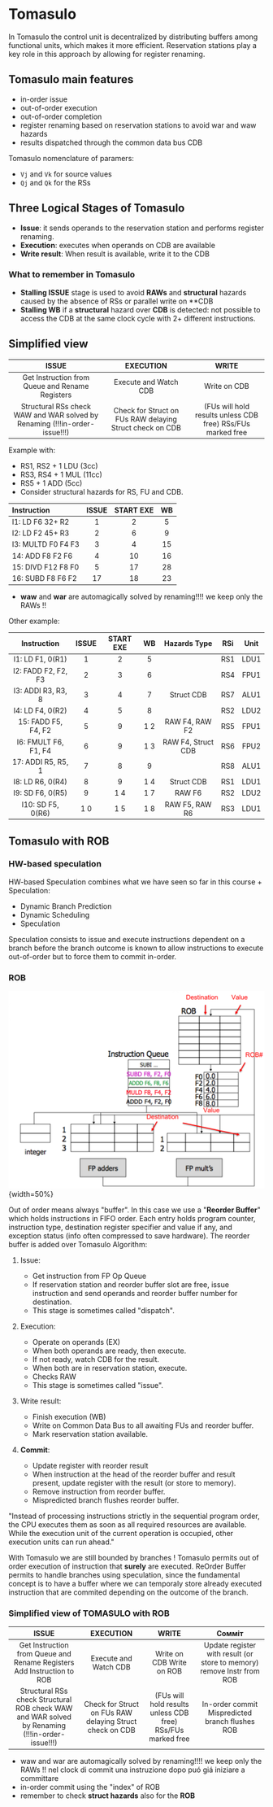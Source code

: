 
# Tomasulo

In Tomasulo the control unit is decentralized by distributing buffers among functional units, which makes it more efficient. Reservation stations play a key role in this approach by allowing for register renaming. 

## Tomasulo main features

- in-order issue
- out-of-order execution
- out-of-order completion
- register renaming based on reservation stations to avoid war and waw hazards
- results dispatched through the common data bus CDB

Tomasulo nomenclature of paramers:

- `Vj` and `Vk` for source values
- `Qj` and `Qk` for the RSs


## Three Logical Stages of Tomasulo

- **Issue**: it sends operands to the reservation station and performs register renaming.
- **Execution**: executes when operands on CDB are available 
- **Write result**: When result is available, write it to the CDB


### What to remember in Tomasulo

- **Stalling ISSUE** stage is used to avoid **RAWs** and **structural** hazards caused by the absence of RSs or parallel write on **CDB
- **Stalling WB** if a **structural** hazard over **CDB** is detected: not possible to access the CDB at the same clock cycle with 2+ different instructions. 

## Simplified view

| ISSUE | EXECUTION | WRITE |
| :---: | :---: | :---: |
|   Get Instruction from  Queue and Rename  Registers  | Execute and Watch CDB| Write on CDB|
|   Structural RSs check WAW and WAR solved  by Renaming  (!!!in-order-issue!!!) |   Check for Struct on FUs RAW delaying Struct check on CDB |   (FUs will hold results unless  CDB free)  RSs/FUs marked free  |



Example with: 

- RS1, RS2 + 1 LDU (3cc)
- RS3, RS4 + 1 MUL (11cc)
- RS5 + 1 ADD (5cc) 
- Consider structural hazards for RS, FU and CDB.

| Instruction | ISSUE | START EXE | WB |
| :--- | :---: | :---: | :---: |
| I1: LD F6 32+ R2 | 1 | 2 | 5 |
| I2: LD F2 45+ R3 | 2 | 6 | 9 |
| I3: MULTD F0 F4 F3 | 3 | 4 | 15 |
| 14: ADD F8 F2 F6 | 4 | 10 | 16 |
| 15: DIVD F12 F8 F0 | 5 | 17 | 28 |
| 16: SUBD F8 F6 F2 | 17 | 18 | 23 |


- **waw** and **war** are automagically solved by renaming!!!! we keep only the RAWs !! 

Other example:

| Instruction | ISSUE |START EXE | WB | Hazards Type | RSi | Unit |
| :---: | :---: | :---: | :---: | :---: | :---: | :---: |
| I1: LD F1, 0(R1) | 1 | 2 | 5 || RS1 | LDU1 |
| I2: FADD F2, F2, F3 | 2 | 3 | 6 || RS4 | FPU1 |
| I3: ADDI R3, R3, 8 | 3 | 4 | 7 | Struct CDB | RS7 | ALU1 |
| I4: LD F4, 0(R2) | 4 | 5 | 8 || RS2 | LDU2 |
| 15: FADD F5, F4, F2 | 5 | 9 | 1 2 | RAW F4, RAW F2 | RS5 | FPU1 |
| I6: FMULT F6, F1, F4 | 6 | 9 | 1 3 | RAW F4, Struct CDB | RS6 | FPU2 |
| 17: ADDI R5, R5, 1 | 7 | 8 | 9 || RS8 | ALU1 |
| I8: LD R6, 0(R4) | 8 | 9 | 1 4 | Struct CDB | RS1 | LDU1 |
| I9: SD F6, 0(R5) | 9 | 1 4 | 1 7 | RAW F6 | RS2 | LDU2 |
| I10: SD F5, 0(R6) | 1 0 | 1 5 | 1 8 | RAW F5, RAW R6 | RS3 | LDU1 |
 

## Tomasulo with ROB

### HW-based speculation 

HW-based Speculation combines what we have seen so far in this course + Speculation:

- Dynamic Branch Prediction 
- Dynamic Scheduling
- Speculation

Speculation consists to issue and execute instructions dependent on a branch before the branch outcome is known to allow instructions to execute out-of-order but to force them to commit in-order. 


### ROB

![](images/02a04682daf1552de03e0e67f6af3f25.png){width=50%}

Out of order means always "buffer". In this case we use a "**Reorder Buffer**" which holds instructions in FIFO order. 
Each entry holds program counter, instruction type, destination register specifier and value if any, and exception status (info often compressed to save hardware). 
The reorder buffer is added over Tomasulo Algorithm: 

1. Issue: 
	- Get instruction from FP Op Queue 
	- If reservation station and reorder buffer slot are free, issue instruction and send operands and reorder buffer number for destination. 
	- This stage is sometimes called "dispatch".

2. Execution: 
	- Operate on operands (EX) 
	- When both operands are ready, then execute. 
	- If not ready, watch CDB for the result. 
	- When both are in reservation station, execute. 
	- Checks RAW 
	- This stage is sometimes called "issue".

3. Write result: 
	- Finish execution (WB) 
	- Write on Common Data Bus to all awaiting FUs and reorder buffer. 
	- Mark reservation station available. 

4. **Commit**: 
	- Update register with reorder result 
	- When instruction at the head of the reorder buffer and result present, update register with the result (or store to memory). 
	- Remove instruction from reorder buffer. 
	- Mispredicted branch flushes reorder buffer. 


"Instead of processing instructions strictly in the sequential program order, the CPU executes them as soon as all required resources are available. While the execution unit of the current operation is occupied, other execution units can run ahead."


With Tomasulo we are still bounded by branches ! Tomasulo permits out of order execution of instruction that **surely** are executed. ReOrder Buffer permits to handle branches using speculation, since the fundamental concept is to have a buffer where we can temporaly store already executed instruction that are commited depending on the outcome of the branch. 


### Simplified view of TOMASULO with ROB

|                                                 ISSUE                                                  |                         EXECUTION                         |                             WRITE                             |                                  Сомміт                                   |
|:------------------------------------------------------------------------------------------------------:|:---------------------------------------------------------:|:-------------------------------------------------------------:|:-------------------------------------------------------------------------:|
|              Get Instruction  from Queue and  Rename  Registers  Add Instruction  to ROB               |                  Execute and Watch  CDB                   |                   Write on CDB Write on ROB                   | Update register with  result (or store to  memory) remove Instr from  ROB |
| Structural RSs  check Structural ROB  check WAW and WAR  solved by  Renaming  (!!!in-order-  issue!!!) | Check for Struct on  FUs RAW delaying Struct check on CDB | (FUs will hold results  unless CDB free)  RSs/FUs marked free |             In-order commit Mispredicted branch  flushes ROB              |


- waw and war are automagically solved by renaming!!!! we keep only the RAWs !! 
nel clock di commit una instruzione dopo puó giá iniziare a committare 
- in-order commit using the "index" of ROB 
- remember to check **struct hazards** also for the **ROB** 



